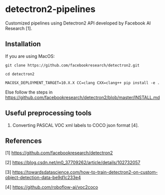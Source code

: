 # detectron2-pipelines
Customized pipelines using Detectron2 API developed by Facebook AI Research [1].

## Installation
If you are using MacOS:
```
git clone https://github.com/facebookresearch/detectron2.git

cd detectron2

MACOSX_DEPLOYMENT_TARGET=10.X.X CC=clang CXX=clang++ pip install -e .
```
Else follow the steps in https://github.com/facebookresearch/detectron2/blob/master/INSTALL.md

## Useful preprocessing tools
1. Converting PASCAL VOC xml labels to COCO json format [4].

## References
[1] https://github.com/facebookresearch/detectron2

[2] https://blog.csdn.net/m0_37709262/article/details/102732057

[3] https://towardsdatascience.com/how-to-train-detectron2-on-custom-object-detection-data-be9d1c233e4

[4] https://github.com/roboflow-ai/voc2coco
